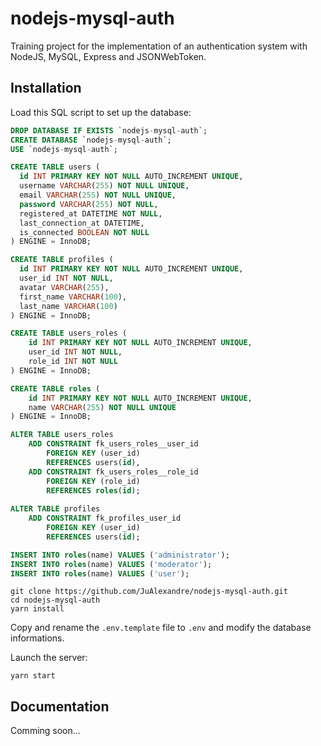 # nodejs-mysql-auth

Training project for the implementation of an authentication system with NodeJS, MySQL, Express and JSONWebToken.

## Installation

Load this SQL script to set up the database:

```sql
DROP DATABASE IF EXISTS `nodejs-mysql-auth`;
CREATE DATABASE `nodejs-mysql-auth`;
USE `nodejs-mysql-auth`;

CREATE TABLE users (
  id INT PRIMARY KEY NOT NULL AUTO_INCREMENT UNIQUE,
  username VARCHAR(255) NOT NULL UNIQUE,
  email VARCHAR(255) NOT NULL UNIQUE,
  password VARCHAR(255) NOT NULL,
  registered_at DATETIME NOT NULL,
  last_connection_at DATETIME,
  is_connected BOOLEAN NOT NULL
) ENGINE = InnoDB;

CREATE TABLE profiles (
  id INT PRIMARY KEY NOT NULL AUTO_INCREMENT UNIQUE,
  user_id INT NOT NULL,
  avatar VARCHAR(255),
  first_name VARCHAR(100),
  last_name VARCHAR(100)
) ENGINE = InnoDB;

CREATE TABLE users_roles (
	id INT PRIMARY KEY NOT NULL AUTO_INCREMENT UNIQUE,
    user_id INT NOT NULL,
    role_id INT NOT NULL
) ENGINE = InnoDB;

CREATE TABLE roles (
	id INT PRIMARY KEY NOT NULL AUTO_INCREMENT UNIQUE,
    name VARCHAR(255) NOT NULL UNIQUE
) ENGINE = InnoDB;

ALTER TABLE users_roles
	ADD CONSTRAINT fk_users_roles__user_id
		FOREIGN KEY (user_id)
		REFERENCES users(id),
	ADD CONSTRAINT fk_users_roles__role_id
		FOREIGN KEY (role_id)
		REFERENCES roles(id);
        
ALTER TABLE profiles
	ADD CONSTRAINT fk_profiles_user_id
		FOREIGN KEY (user_id)
        REFERENCES users(id);

INSERT INTO roles(name) VALUES ('administrator');
INSERT INTO roles(name) VALUES ('moderator');
INSERT INTO roles(name) VALUES ('user');
```

```
git clone https://github.com/JuAlexandre/nodejs-mysql-auth.git
cd nodejs-mysql-auth
yarn install
```

Copy and rename the `.env.template` file to `.env` and modify the database informations.

Launch the server:

```
yarn start
```

## Documentation

Comming soon...
